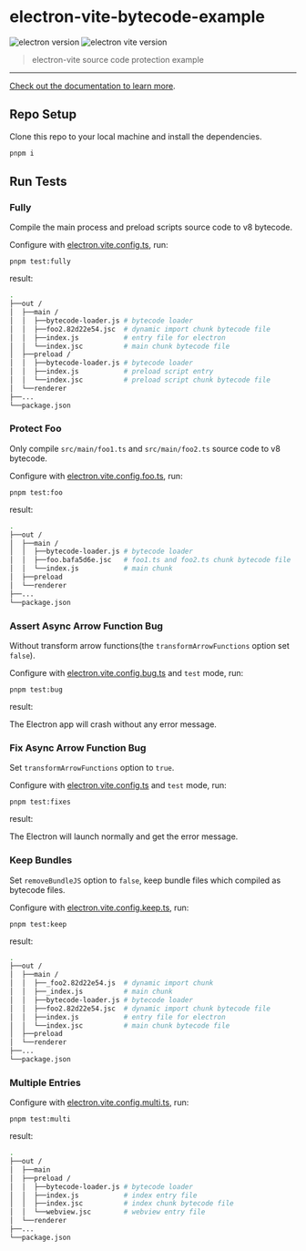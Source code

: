 # electron-vite-bytecode-example

![electron version](https://img.shields.io/github/package-json/dependency-version/alex8088/electron-vite-bytecode-example/dev/electron)
![electron vite version](https://img.shields.io/github/package-json/dependency-version/alex8088/electron-vite-bytecode-example/dev/electron-vite)

> electron-vite source code protection example

---

[Check out the documentation to learn more](https://electron-vite.org/guide/source-code-protection.html).

## Repo Setup

Clone this repo to your local machine and install the dependencies.

```bash
pnpm i
```

## Run Tests

### Fully

Compile the main process and preload scripts source code to v8 bytecode.

Configure with [electron.vite.config.ts](./electron.vite.config.ts), run:

```
pnpm test:fully
```

result:

```bash
.
├──out /
│  ├──main /
│  │  ├──bytecode-loader.js # bytecode loader
│  │  ├──foo2.82d22e54.jsc  # dynamic import chunk bytecode file
│  │  ├──index.js           # entry file for electron
│  │  └──index.jsc          # main chunk bytecode file
│  ├──preload /
│  │  ├──bytecode-loader.js # bytecode loader
│  │  ├──index.js           # preload script entry
│  │  └──index.jsc          # preload script chunk bytecode file
│  └──renderer
├──...
└──package.json
```

### Protect Foo

Only compile `src/main/foo1.ts` and `src/main/foo2.ts` source code to v8 bytecode.

Configure with [electron.vite.config.foo.ts](./electron.vite.config.foo.ts), run:

```
pnpm test:foo
```

result:

```bash
.
├──out /
│  ├──main /
│  │  ├──bytecode-loader.js # bytecode loader
│  │  ├──foo.bafa5d6e.jsc   # foo1.ts and foo2.ts chunk bytecode file
│  │  └──index.js           # main chunk
│  ├──preload
│  └──renderer
├──...
└──package.json
```

### Assert Async Arrow Function Bug

Without transform arrow functions(the `transformArrowFunctions` option set `false`).

Configure with [electron.vite.config.bug.ts](./electron.vite.config.bug.ts) and `test` mode, run:

```
pnpm test:bug
```

result:

The Electron app will crash without any error message.

### Fix Async Arrow Function Bug

Set `transformArrowFunctions` option to `true`.

Configure with [electron.vite.config.ts](./electron.vite.config.ts) and `test` mode, run:

```
pnpm test:fixes
```

result:

The Electron will launch normally and get the error message.


### Keep Bundles

Set `removeBundleJS` option to `false`, keep bundle files which compiled as bytecode files.

Configure with [electron.vite.config.keep.ts](./electron.vite.config.keep.ts), run:

```
pnpm test:keep
```

result:

```bash
.
├──out /
│  ├──main /
│  │  ├──_foo2.82d22e54.js  # dynamic import chunk
│  │  ├──_index.js          # main chunk
│  │  ├──bytecode-loader.js # bytecode loader
│  │  ├──foo2.82d22e54.jsc  # dynamic import chunk bytecode file
│  │  ├──index.js           # entry file for electron
│  │  └──index.jsc          # main chunk bytecode file
│  ├──preload
│  └──renderer
├──...
└──package.json
```

### Multiple Entries

Configure with [electron.vite.config.multi.ts](./electron.vite.config.multi.ts), run:

```
pnpm test:multi
```

result:

```bash
.
├──out /
│  ├──main
│  ├──preload /
│  │  ├──bytecode-loader.js # bytecode loader
│  │  ├──index.js           # index entry file
│  │  ├──index.jsc          # index chunk bytecode file
│  │  └──webview.jsc        # webview entry file
│  └──renderer
├──...
└──package.json
```
